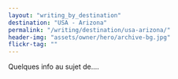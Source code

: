 ```yaml
---
layout: "writing_by_destination"
destination: "USA - Arizona"
permalink: "/writing/destination/usa-arizona/"
header-img: "assets/owner/hero/archive-bg.jpg"
flickr-tag: ""
---
```


Quelques info au sujet de....